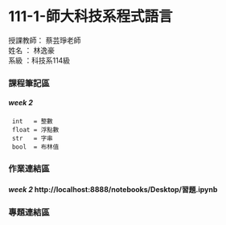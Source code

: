 # 111-1-師大科技系程式語言
授課教師： 蔡芸琤老師   
姓名   ： 林逸豪  
系級   ：科技系114級  
### 課程筆記區   
#### *week 2* 
     int   = 整數
     float = 浮點數
     str   = 字串
     bool  = 布林值
### 作業連結區  
#### *week 2* http://localhost:8888/notebooks/Desktop/習題.ipynb
### 專題連結區  
